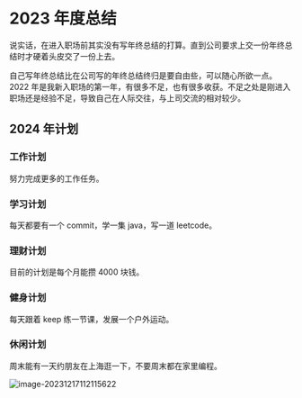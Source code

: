 # 2023 年度总结

说实话，在进入职场前其实没有写年终总结的打算。直到公司要求上交一份年终总结时才硬着头皮交了一份上去。

自己写年终总结比在公司写的年终总结终归是要自由些，可以随心所欲一点。2022 年是我新入职场的第一年，有很多不足，也有很多收获。不足之处是刚进入职场还是经验不足，导致自己在人际交往，与上司交流的相对较少。

## 2024 年计划

### 工作计划

努力完成更多的工作任务。

### 学习计划

每天都要有一个 commit，学一集 java，写一道 leetcode。

### 理财计划

目前的计划是每个月能攒 4000 块钱。

### 健身计划

每天跟着 keep 练一节课，发展一个户外运动。

### 休闲计划

周末能有一天约朋友在上海逛一下，不要周末都在家里编程。

![image-20231217112115622](https://csnotes.oss-cn-beijing.aliyuncs.com/photos/image-20231217112115622.png)
